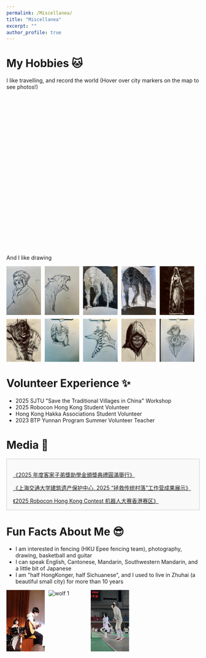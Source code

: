 ```yaml
---
permalink: /Miscellanea/
title: "Miscellanea"
excerpt: ""
author_profile: true
---
```


# My Hobbies 🐱
I like travelling, and record the world (Hover over city markers on the map to see photos!)

<div class="travel-section">
    <div id="map"></div>
</div>
<!-- Leaflet CSS -->
<link rel="stylesheet" href="https://unpkg.com/leaflet@1.9.4/dist/leaflet.css" />
<style>
    #map {
        height: 400px;
        width: 100%;
    }
    .custom-tooltip {
        max-width: 400px;
    }
    .custom-tooltip img {
        max-width: 100%;
        height: auto;
        margin-top: 5px;
    }
</style>

<!-- Leaflet JS -->
<script src="https://unpkg.com/leaflet@1.9.4/dist/leaflet.js"></script>
<script>
    // Initialize the map centered on Asia
    var map = L.map('map').setView([35.0, 105.0], 4); // Centered on Asia, zoom level 4

    // Add OpenStreetMap tiles
    L.tileLayer('https://{s}.tile.openstreetmap.org/{z}/{x}/{y}.png', {
        attribution: '&copy; <a href="https://www.openstreetmap.org/copyright">OpenStreetMap</a> contributors'
    }).addTo(map);

    // Define cities with coordinates and photo URLs
    var cities = [
        { name: 'Kuala Lumpur, Malaysia', coords: [3.1390, 101.6869], photo: '/images/kkl.jpg' },
        { name: 'Hong Kong, China', coords: [22.3193, 114.1694], photo: '/images/p2.jpg' },
        { name: 'Yunnan, China', coords: [24.9740, 101.4870], photo: '/images/p3.jpg' },
        { name: 'Yunnan, China', coords: [24.9740, 101.4870], photo: '/images/p4.jpg' },
        { name: 'Yunnan, China', coords: [24.9740, 101.4870], photo: '/images/p5.jpg' },
        { name: 'Guangzhou, China', coords: [23.1291, 113.2644], photo: '/images/p8.jpg' },
        { name: 'Taipei, Taiwan', coords: [25.0320, 121.5654], photo: '/images/p10.jpg' },
        { name: 'Taipei, Taiwan', coords: [25.0320, 121.5654], photo: '/images/p11.jpg' },
        { name: 'Fujian, China', coords: [26.0800, 119.2960], photo: '/images/p12.jpg' },
        { name: 'Kaohsiung, Taiwan', coords: [22.6273, 120.3014], photo: '/images/p13.jpg' },
        { name: 'Chongqing, China', coords: [29.5628, 106.5528], photo: '/images/p14.jpg' },
        { name: 'Nanjing, China', coords: [32.0603, 118.7969], photo: '/images/p15.jpg' },
        { name: 'Shanghai, China', coords: [31.2304, 121.4737], photo: '/images/sh.jpg' },
        { name: 'Maldives', coords: [3.2028, 73.2207], photo: '/images/maldives.jpg' },
        { name: 'Guilin, China', coords: [25.2743, 110.1081], photo: '/images/guilin.jpg' },
        { name: 'Beijing, China', coords: [39.9042, 116.4074], photo: '/images/BJ.jpg' },
        { name: 'Malacca, Malaysia', coords: [2.1896, 102.2501], photo: '/images/lj.jpg' },
        { name: 'Guizhou, China', coords: [26.8154, 106.8748], photo: '/images/bz.jpg' },
        { name: 'Hainan, China', coords: [19.8516, 110.3319], photo: '/images/hainan.jpg' },
        { name: 'Macau, China', coords: [22.1987, 113.5439], photo: '/images/macau.jpg' },
        { name: 'Shenzhen, China', coords: [22.5431, 114.0579], photo: '/images/sz.jpg' },
        { name: 'Chengdu, China', coords: [30.6570, 104.0624], photo: '/images/cd.jpg' },
        { name: 'Huizhou, China', coords: [23.1111, 114.4167], photo: '/images/hz.jpg' },
        { name: 'Chaoshan, China', coords: [23.3716, 116.7173], photo: '/images/cs.jpg' },
    ];

    // Add markers for each city
    cities.forEach(function(city) {
        var marker = L.marker(city.coords).addTo(map);
        
        // Custom tooltip on hover with larger photo
        marker.bindTooltip(
            '<div class="custom-tooltip">' +
            '<strong>' + city.name + '</strong><br>' +
            '<img src="' + city.photo + '" alt="' + city.name + ' Photo">' +
            '</div>',
            { 
                permanent: false, 
                direction: 'auto',
                className: 'custom-tooltip'
            }
        );
    });
</script>

And I like drawing

<div style="display: flex; flex-wrap: wrap; gap: 10px;">
  <img src="/images/r.jpg" alt="wolf 1" style="width: 90px; height: auto;">
  <img src="/images/m.jpg" alt="wolf 1" style="width: 90px; height: auto;">
  <img src="/images/wolf1.jpg" alt="wolf 1" style="width: 90px; height: auto;">
  <img src="/images/wolf2.jpg" alt="wolf 2" style="width: 90px; height: auto;">
  <img src="/images/T.jpg" alt="T" style="width: 90px; height: auto;">
  <img src="/images/batman.jpg" alt="batman" style="width: 90px; height: auto;">
  <img src="/images/girl.jpg" alt="girl" style="width: 90px; height: auto;">
  <img src="/images/god.jpg" alt="god" style="width: 90px; height: auto;">
  <img src="/images/scary.jpg" alt="scary" style="width: 90px; height: auto;">
  <img src="/images/moonnight.jpg" alt="moonnight" style="width: 90px; height: auto;">
</div>


# Volunteer Experience ✨
- 2025 SJTU "Save the Traditional Villages in China" Workshop
- 2025 Robocon Hong Kong Student Volunteer
- Hong Kong Hakka Associations Student Volunteer
- 2023 BTP Yunnan Program Summer Volunteer Teacher


# Media 🎉
<div style="max-width: 800px; margin: 1rem 0; padding: 1rem; border: 1px solid #ccc; background-color: #f9f9f9; height: 100px; overflow-y: scroll; text-align: left;">
  <p>
    <a href="https://mp.weixin.qq.com/s/Vo-YghwGJwpu2vSzy-obGg" target="_blank">
      《2025 年度客家子弟獎助學金頒獎典禮圓滿舉行》
    </a>
  </p>
  <p>
    <a href="https://mp.weixin.qq.com/s/V8Fb1FWmlL-dcM2A_ly4tw" target="_blank">
      《上海交通大学建筑遗产保护中心, 2025 “拯救传统村落”工作营成果展示》
    </a>
  </p>
  <p>
    <a href="https://www.hkstp.org/en/park-life/news-and-events/news/robocon-2025">
      《2025 Robocon Hong Kong Contest 机器人大赛香港赛区》
    </a>
  </p>
  <p>
    <a href="https://hkhakka.com/activities/2023-2024%e5%b9%b4%e5%ba%a6%e5%ae%a2%e5%ae%b6%e5%ad%90%e5%bc%9f%e7%8d%8e%e5%8a%a9%e5%ad%b8%e9%87%91%e9%a0%92%e7%8d%8e%e5%85%b8%e7%a6%ae%e5%9c%93%e6%bb%bf%e8%88%89%e8%a1%8c/">
      《2024 年度客家子弟獎助學金頒獎典禮圓滿舉行》
    </a>
  </p>
  <p>
    <a href="https://hkhakka.com/activities/%e9%a6%99%e6%b8%af%e5%ae%a2%e5%b1%ac%e7%b8%bd%e6%9c%83%e9%9d%92%e5%b9%b4%e9%83%a8%e8%88%89%e8%be%a6%e7%a6%8f%e5%bb%ba%e5%ad%b8%e7%bf%92%e4%ba%a4%e6%b5%81%e5%9c%98/">
      《2023 香港客屬總會青年部舉辦福建學習交流團》
    </a>
  </p>
  <p>
    <a href="https://hkhakka.com/activities/2022-2023%e5%b9%b4%e5%ba%a6%e5%ae%a2%e5%ae%b6%e5%ad%90%e5%bc%9f%e7%8d%8e%e5%8a%a9%e5%ad%b8%e9%87%91%e9%a0%92%e7%8d%8e%e5%85%b8%e7%a6%ae%e5%9c%93%e6%bb%bf%e8%88%89%e8%a1%8c/">
      《2023 年度客家子弟獎助學金頒獎典禮圓滿舉行》
    </a>
  </p>
  <p>
    <a href="https://mp.weixin.qq.com/s/PzIgrw0GnTRxF-ZbWTHHOg">
      《2023 香港大学BTP云之彼端项目组云南支教报告》
    </a>
  </p>
</div>

# Fun Facts About Me 😎
- I am interested in fencing (HKU Epee fencing team), photography, drawing, basketball and guitar
- I can speak English, Cantonese, Mandarin, Southwestern Mandarin, and a little bit of Japanese
- I am "half HongKonger, half Sichuanese", and I used to live in Zhuhai (a beautiful small city) for more than 10 years

<div style="display: flex; flex-wrap: wrap; gap: 10px;">
  <img src="/images/guitar.jpg" alt="wolf 1" style="width: 100px; height: auto;">
  <img src="/images/photography.jpg" alt="wolf 1" style="width: 100px; height: auto;">
  <img src="/images/fencing.jpg" alt="wolf 1" style="width: 100px; height: auto;">
</div>

<br>
